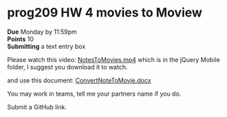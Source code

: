  # prog209 HW 4 movies to Moview

**Due** Monday by 11:59pm \
**Points** 10 \
**Submitting** a text entry box

Please watch this video: [NotesToMovies.mp4](NotesToMoviewsHW.mp4) which is in the jQuery Mobile folder, I suggest you download it to watch.

and use this document: [ConvertNoteToMovie.docx](ConvertNoteToMovie.docx)

You may work in teams, tell me your partners name if you do.

Submit a GitHub link.
